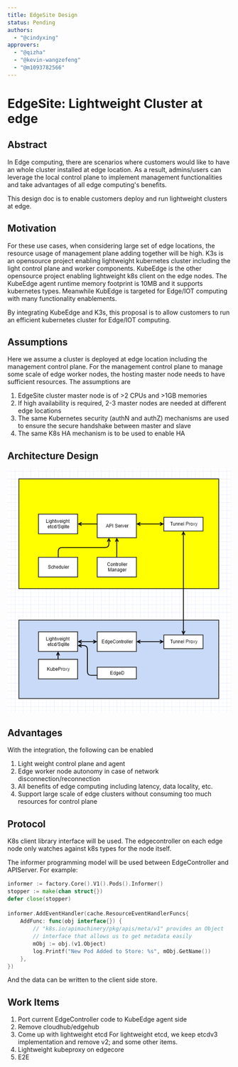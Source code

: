 ```yaml
---
title: EdgeSite Design
status: Pending
authors: 
  - "@cindyxing"
approvers:
  - "@qizha"
  - "@kevin-wangzefeng"
  - "@m1093782566"
---
```

# EdgeSite: Lightweight Cluster at edge

## Abstract
In Edge computing, there are scenarios where customers would like to have an whole cluster installed at edge location. As a result, 
admins/users can leverage the local control plane to implement management functionalities and take advantages of all edge computing's benefits. 

This design doc is to enable customers deploy and run lightweight clusters at edge. 

## Motivation
For these use cases, when considering large set of edge locations, the resource usage of management plane adding together will be high. 
K3s is an opensource project enabling lightweight kubernetes cluster including the light control plane and worker components. 
KubeEdge is the other opensource project enabling lightweight k8s client on the edge nodes. The KubeEdge agent runtime memory footprint is 
10MB and it supports kubernetes types. Meanwhile KubEdge is targeted for Edge/IOT computing with many functionality enablements. 

By integrating KubeEdge and K3s, this proposal is to allow customers to run an efficient kubernetes cluster for Edge/IOT computing. 

## Assumptions
Here we assume a cluster is deployed at edge location including the management control plane. 
For the management control plane to manage some scale of edge worker nodes, the hosting master node needs to have sufficient resources. 
The assumptions are
1. EdgeSite cluster master node is of >2 CPUs and >1GB memories
2. If high availability is required, 2-3 master nodes are needed at different edge locations
3. The same Kubernetes security (authN and authZ) mechanisms are used to ensure the secure handshake between master and slave
4. The same K8s HA mechanism is to be used to enable HA

## Architecture Design
<img src="../images/EdgeSite_arch.PNG"/>

## Advantages
With the integration, the following can be enabled

1. Light weight control plane and agent
2. Edge worker node autonomy in case of network disconnection/reconnection
3. All benefits of edge computing including latency, data locality, etc.
4. Support large scale of edge clusters without consuming too much resources for control plane

## Protocol 
K8s client library interface will be used. The edgecontroller on each edge node only watches against k8s types for the node itself. 

The informer programming model will be used between EdgeController and APIServer. 
For example:

```go
informer := factory.Core().V1().Pods().Informer()
stopper := make(chan struct{})
defer close(stopper)

informer.AddEventHandler(cache.ResourceEventHandlerFuncs{
    AddFunc: func(obj interface{}) {
        // "k8s.io/apimachinery/pkg/apis/meta/v1" provides an Object
        // interface that allows us to get metadata easily
        mObj := obj.(v1.Object)
        log.Printf("New Pod Added to Store: %s", mObj.GetName())
    },
})
```

And the data can be written to the client side store. 

## Work Items
1. Port current EdgeController code to KubeEdge agent side
2. Remove cloudhub/edgehub 
3. Come up with lightweight etcd
   For lightweight etcd, we keep etcdv3 implementation and remove v2; and some other items.
4. Lightweight kubeproxy on edgecore
5. E2E 


